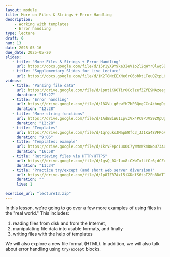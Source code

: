 ```yaml
---
layout: module
title: More on Files & Strings + Error Handling
description:
    - Working with templates
    - Error handling
type: lecture
draft: 0
num: 13
date: 2025-05-16
due_date: 2025-05-20
slides: 
   - title: "More Files & Strings + Error Handling"
     url: https://docs.google.com/file/d/15r1yX9Y9ka3IeV1o2l2qWYr0lwqSDP9C/edit?usp=docslist_api&filetype=mspresentation
   - title: "Supplementary Slides for Live Lecture"
     url: https://docs.google.com/file/d/1K2T8NcEEXNe6rG6pbktLTeuQZtpL6-Mu/edit?usp=docslist_api&filetype=mspresentation
videos:
   - title: "Parsing file data"
     url: https://drive.google.com/file/d/1pnt1KKOTirOCclzefZZfE9MAzeegXDXk/view?usp=drivesdk
     duration: "19:27"
   - title: "Error handling"
     url: https://drive.google.com/file/d/18XVu_g6swYh7bPBQngCCr4khngDg3hsh/view?usp=drivesdk
     duration: "12:28"
   - title: "More string functions"
     url: https://drive.google.com/file/d/1AdBBiW61LpvzVx4PC9PJVS9ZMpUgB6UM/view?usp=drivesdkb
     duration: "12:28"
   - title: "Templates"
     url: https://drive.google.com/file/d/1qrquksJMapWRfc3_JJ1Ka48VFPoA5hHY/view?usp=drivesdk
     duration: "9:06"
   - title: "Templates: example"
     url: https://drive.google.com/file/d/1krVFepc1uXOC7yWMnWkmDNoU73AUVjKt/view?usp=drivesdk
     duration: "16:58"
   - title: "Retrieving files via HTTP/HTTPS"
     url: https://drive.google.com/file/d/1gsQ_0XrIux8iCXwTxfLfCr6jdCZr7qjl/view?usp=drivesdk
     duration: "11:34"
   - title: "Practice try/except (and short web server diversion)"
     url: https://drive.google.com/file/d/1p8IZR7Axl5iXDdfS6tsT2Fn8DdTTAxzT/view?usp=drivesdk
     duration: ""
     live: 1

exercise_url: "lecture13.zip"
---
```


In this lesson, we're going to go over a few more examples of using files in the "real world." This includes:
1. reading files from disk and from the Internet,
2. manipulating file data into usable formats, and finally
3. writing files with the help of templates

We will also explore a new file format (HTML). In addition, we will also talk about error handling using `try/except` blocks.
